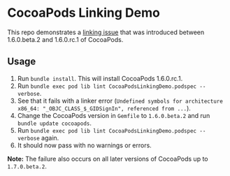 # CocoaPods Linking Demo

This repo demonstrates a [linking issue](https://github.com/CocoaPods/CocoaPods/issues/8612) that was introduced between 1.6.0.beta.2 and 1.6.0.rc.1 of CocoaPods.

## Usage

1. Run `bundle install`. This will install CocoaPods 1.6.0.rc.1.
2. Run `bundle exec pod lib lint CocoaPodsLinkingDemo.podspec --verbose`.
3. See that it fails with a linker error (`Undefined symbols for architecture x86_64: "_OBJC_CLASS_$_GIDSignIn", referenced from ...`).
4. Change the CocoaPods version in `Gemfile` to `1.6.0.beta.2` and run `bundle update cocoapods`.
5. Run `bundle exec pod lib lint CocoaPodsLinkingDemo.podspec --verbose` again.
6. It should now pass with no warnings or errors.

**Note:** The failure also occurs on all later versions of CocoaPods up to `1.7.0.beta.2`.
